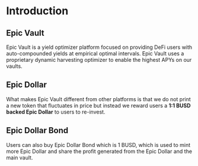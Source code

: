 # Introduction

## Epic Vault

Epic Vault is a yield optimizer platform focused on providing DeFi users with auto-compounded yields at empirical optimal intervals. Epic Vault uses a proprietary dynamic harvesting optimizer to enable the highest APYs on our vaults.

## Epic Dollar

What makes Epic Vault different from other platforms is that we do not print a new token that fluctuates in price but instead we reward users a **1:1 BUSD backed Epic Dollar** to users to re-invest.

## Epic Dollar Bond

Users can also buy Epic Dollar Bond which is 1 BUSD, which is used to mint more Epic Dollar and share the profit generated from the Epic Dollar and the main vault.

